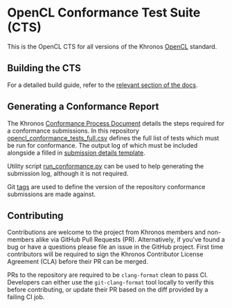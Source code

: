 # OpenCL Conformance Test Suite (CTS)

This is the OpenCL CTS for all versions of the Khronos
[OpenCL](https://www.khronos.org/opencl/) standard.

## Building the CTS

For a detailed build guide, refer to the [relevant section of the docs](docs/BUILD.md).

## Generating a Conformance Report

The Khronos [Conformance Process Document](https://members.khronos.org/document/dl/911)
details the steps required for a conformance submissions.
In this repository [opencl_conformance_tests_full.csv](test_conformance/submission_details_template.txt)
defines the full list of tests which must be run for conformance. The output log
of which must be included alongside a filled in
[submission details template](test_conformance/submission_details_template.txt).

Utility script [run_conformance.py](test_conformance/run_conformance.py) can be
used to help generating the submission log, although it is not required.

Git [tags](https://github.com/KhronosGroup/OpenCL-CTS/tags) are used to define
the version of the repository conformance submissions are made against.

## Contributing

Contributions are welcome to the project from Khronos members and non-members
alike via GitHub Pull Requests (PR). Alternatively, if you've found a bug or have
a questions please file an issue in the GitHub project. First time contributors
will be required to sign the Khronos Contributor License Agreement (CLA) before
their PR can be merged.

PRs to the repository are required to be `clang-format` clean to pass CI.
Developers can either use the `git-clang-format` tool locally to verify this
before contributing, or update their PR based on the diff provided by a failing
CI job.
